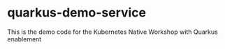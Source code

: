 # quarkus-demo-service
This is the demo code for the Kubernetes Native Workshop with Quarkus enablement
